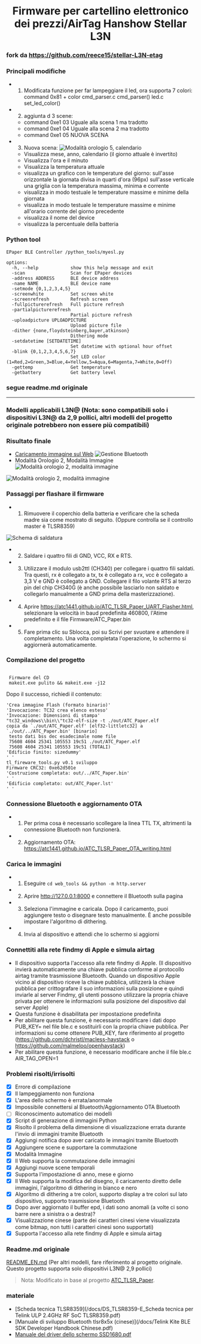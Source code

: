 <h1 align="center">Firmware per cartellino elettronico dei prezzi/AirTag Hanshow Stellar L3N</h1>

### fork da https://github.com/reece15/stellar-L3N-etag

### Principali modifiche
- 1. Modificata funzione per far lampeggiare il led, ora supporta 7 colori: command 0x81 + color
  cmd_parser.c cmd_parser()
  led.c set_led_color()
- 2. aggiunta d 3 scene: 
  - command 0xe1 03 Uguale alla scena 1 ma tradotto
  - command 0xe1 04 Uguale alla scena 2 ma tradotto
  - command 0xe1 05 NUOVA SCENA
- 3. Nuova scena:
![Modalità orologio 5, calendario ](/images/PXL_20250122_003022747-EDIT.jpg)
  - Visualizza mese, anno, calendario (il giorno attuale è invertito)
  - Visualizza l'ora e il minuto
  - Visualizza la temperatura attuale
  - visualizza un grafico con le temperature del giorno: sull'asse orizzontale la giornata divisa in quarti d'ora (96px) sull'asse verticale una griglia con la temperatura massima, minima e corrente
  - visualizza in modo testuale le temperature massime e minime della giornata
  - visualizza in modo testuale le temperature massime e minime all'orario corrente del giorno precedente
  - visualizza il nome del device
  - visualizza la percentuale della batteria

### Python tool
```
EPaper BLE Controller /python_tools/myesl.py

options:
  -h, --help            show this help message and exit
  -scan                 Scan for EPaper devices
  -address ADDRESS      BLE device address
  -name NAME            BLE device name
  -setmode {0,1,2,3,4,5}
  -screenwhite          Set screen white
  -screenrefresh        Refresh screen
  -fullpicturerefresh   Full picture refresh
  -partialpicturerefresh
                        Partial picture refresh
  -uploadpicture UPLOADPICTURE
                        Upload picture file
  -dither {none,floydsteinberg,bayer,atkinson}
                        Dithering mode
  -setdatetime [SETDATETIME]
                        Set datetime with optional hour offset
  -blink {0,1,2,3,4,5,6,7}
                        Set LED color (1=Red,2=Green,3=Blue,4=Yellow,5=Aqua,6=Magenta,7=White,0=Off)
  -gettemp              Get temperature
  -getbattery           Get battery level
```
### segue readme.md originale
---------------------------------------------------------------------------------

### Modelli applicabili L3N@ (Nota: sono compatibili solo i dispositivi L3N@ da 2,9 pollici, altri modelli del progetto originale potrebbero non essere più compatibili)

### Risultato finale

- [Caricamento immagine sul Web](https://javabin.cn/stellar-L3N-etag/web_tools/)
 ![Gestione Bluetooth](/images/web.jpg)
- Modalità Orologio 2, Modalità Immagine
 ![Modalità orologio 2, modalità immagine](/images/1553702163.jpg)

![Modalità orologio 2, modalità immagine](/images/1587504241.jpg)

### Passaggi per flashare il firmware

- 1. Rimuovere il coperchio della batteria e verificare che la scheda madre sia come mostrato di seguito. (Oppure controlla se il controllo master è TLSR8359)

![Schema di saldatura](/USB_UART_Flashing_connection.jpg)

- 2. Saldare i quattro fili di GND, VCC, RX e RTS.
- 3. Utilizzare il modulo usb2ttl (CH340) per collegare i quattro fili saldati. Tra questi, rx è collegato a tx, tx è collegato a rx, vcc è collegato a 3,3 V e GND è collegato a GND. Collegare il filo volante RTS al terzo pin del chip CH340G (è anche possibile lasciarlo non saldato e collegarlo manualmente a GND prima della masterizzazione).
- 4. Aprire https://atc1441.github.io/ATC_TLSR_Paper_UART_Flasher.html, selezionare la velocità in baud predefinita 460800, l'Atime predefinito e il file Firmware/ATC_Paper.bin
- 5. Fare prima clic su Sblocca, poi su Scrivi per svuotare e attendere il completamento. Una volta completata l'operazione, lo schermo si aggiornerà automaticamente.

### Compilazione del progetto

```comando

 Firmware del CD
 makeit.exe pulito && makeit.exe -j12

```

Dopo il successo, richiedi il contenuto:

```
'Crea immagine Flash (formato binario)'
'Invocazione: TC32 crea elenco esteso'
'Invocazione: Dimensioni di stampa'
"tc32_windows\\bin\\"tc32-elf-size -t ./out/ATC_Paper.elf
copia da `./out/ATC_Paper.elf' [elf32-littletc32] a `./out/../ATC_Paper.bin' [binario]
 testo dati bss dec esadecimale nome file
 75608 4604 25341 105553 19c51 ./out/ATC_Paper.elf
 75608 4604 25341 105553 19c51 (TOTALI)
'Edificio finito: sizedummy'
' '
tl_fireware_tools.py v0.1 sviluppo
Firmware CRC32: 0xe62d501e
'Costruzione completata: out/../ATC_Paper.bin'
' '
'Edificio completato: out/ATC_Paper.lst'
' '
```

### Connessione Bluetooth e aggiornamento OTA

- 1. Per prima cosa è necessario scollegare la linea TTL TX, altrimenti la connessione Bluetooth non funzionerà.
- 2. Aggiornamento OTA: https://atc1441.github.io/ATC_TLSR_Paper_OTA_writing.html

### Carica le immagini

- 1. Eseguire `cd web_tools && python -m http.server`
- 2. Aprire http://127.0.0.1:8000 e connettere il Bluetooth sulla pagina
- 3. Seleziona l'immagine e caricala. Dopo il caricamento, puoi aggiungere testo o disegnare testo manualmente. È anche possibile impostare l'algoritmo di dithering.
- 4. Invia al dispositivo e attendi che lo schermo si aggiorni

### Connettiti alla rete findmy di Apple e simula airtag
- Il dispositivo supporta l'accesso alla rete findmy di Apple. (Il dispositivo invierà automaticamente una chiave pubblica conforme al protocollo airtag tramite trasmissione Bluetooth. Quando un dispositivo Apple vicino al dispositivo riceve la chiave pubblica, utilizzerà la chiave pubblica per crittografare il suo informazioni sulla posizione e quindi inviarle al server Findmy, gli utenti possono utilizzare la propria chiave privata per ottenere le informazioni sulla posizione del dispositivo dal server Apple)
- Questa funzione è disabilitata per impostazione predefinita
- Per abilitare questa funzione, è necessario modificare i dati dopo PUB_KEY= nel file ble.c e sostituirli con la propria chiave pubblica. Per informazioni su come ottenere PUB_KEY, fare riferimento al progetto (https://github.com/dchristl/macless-haystack o https://github.com/malmeloo/openhaystack)
- Per abilitare questa funzione, è necessario modificare anche il file ble.c AIR_TAG_OPEN=1

### Problemi risolti/irrisolti

- [X] Errore di compilazione
- [X] Il lampeggiamento non funziona
- [X] L'area dello schermo è errata/anormale
- [X] Impossibile connettersi al Bluetooth/Aggiornamento OTA Bluetooth
- [ ] Riconoscimento automatico dei modelli
- [X] Script di generazione di immagini Python
- [X] Risolto il problema della dimensione di visualizzazione errata durante l'invio di immagini tramite Bluetooth
- [X] Aggiungi notifica dopo aver caricato le immagini tramite Bluetooth
- [X] Aggiungere scene e supportare la commutazione
- [X] Modalità Immagine
- [X] Il Web supporta la commutazione delle immagini
- [X] Aggiungi nuove scene temporali
- [X] Supporta l'impostazione di anno, mese e giorno
- [X] Il Web supporta la modifica del disegno, il caricamento diretto delle immagini, l'algoritmo di dithering in bianco e nero
- [X] Algoritmo di dithering a tre colori, supporto display a tre colori sul lato dispositivo, supporto trasmissione Bluetooth
- [X] Dopo aver aggiornato il buffer epd, i dati sono anomali (a volte ci sono barre nere a sinistra o a destra)?
- [X] Visualizzazione cinese (parte dei caratteri cinesi viene visualizzata come bitmap, non tutti i caratteri cinesi sono supportati)
- [X] Supporta l'accesso alla rete findmy di Apple e simula airtag

### Readme.md originale

[README_EN.md](/README_en.md) (Per altri modelli, fare riferimento al progetto originale. Questo progetto supporta solo dispositivi L3N@ 2,9 pollici)

> Nota:
> Modificato in base al progetto [ATC_TLSR_Paper](https://github.com/atc1441/ATC_TLSR_Paper).

### materiale

- [Scheda tecnica TLSR8359](/docs/DS_TLSR8359-E_Scheda tecnica per Telink ULP 2.4GHz RF SoC TLSR8359.pdf)
- [Manuale di sviluppo Bluetooth tlsr8x5x (cinese)](/docs/Telink Kite BLE SDK Developer Handbook Chinese.pdf)
- [Manuale del driver dello schermo SSD1680.pdf](/docs/SSD1680.pdf)
